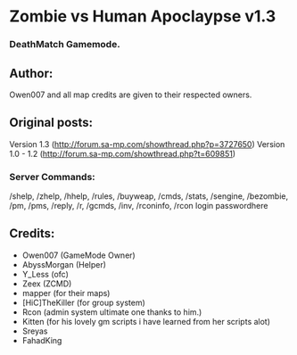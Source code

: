 ﻿# Zombie vs Human Apoclaypse v1.3
### DeathMatch Gamemode.


## Author:
Owen007 and all map credits are given to their respected owners.


## Original posts:
Version 1.3 (http://forum.sa-mp.com/showthread.php?p=3727650)
Version 1.0 - 1.2 (http://forum.sa-mp.com/showthread.php?t=609851)

### Server Commands:
/shelp, /zhelp, /hhelp, /rules, /buyweap, /cmds, /stats, /sengine, /bezombie,
/pm, /pms, /reply, /r, /gcmds, /inv, /rconinfo, /rcon login passwordhere


## Credits:
- Owen007 (GameMode Owner)
- AbyssMorgan (Helper)
- Y_Less (ofc)
- Zeex (ZCMD)
- mapper (for their maps)
- [HiC]TheKiller (for group system)
- Rcon (admin system ultimate one thanks to him.)
- Kitten (for his lovely gm scripts i have learned from her scripts alot)
- Sreyas
- FahadKing
